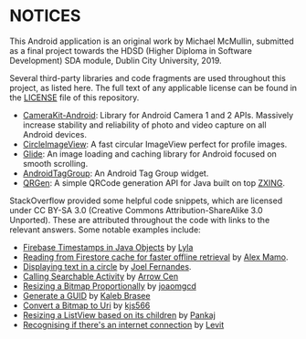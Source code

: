 # NOTICES
This Android application is an original work by Michael McMullin, submitted as a final project towards the HDSD (Higher Diploma
in Software Development) SDA module, Dublin City University, 2019.

Several third-party libraries and code fragments are used throughout this project, as listed here. The full text of any applicable
license can be found in the [LICENSE](https://github.com/mcmullm2-dcu/assign5/blob/master/LICENSE) file of this repository.

* [CameraKit-Android](https://github.com/CameraKit/camerakit-android): Library for Android Camera 1 and 2 APIs. Massively increase
stability and reliability of photo and video capture on all Android devices.
* [CircleImageView](https://github.com/hdodenhof/CircleImageView): A fast circular ImageView perfect for profile images.
* [Glide](https://github.com/bumptech/glide): An image loading and caching library for Android focused on smooth scrolling.
* [AndroidTagGroup](https://github.com/2dxgujun/AndroidTagGroup): An Android Tag Group widget.
* [QRGen](https://github.com/kenglxn/QRGen): A simple QRCode generation API for Java built on top [ZXING](https://github.com/zxing/zxing).

StackOverflow provided some helpful code snippets, which are licensed under CC BY-SA 3.0 (Creative Commons Attribution-ShareAlike 3.0 Unported). These are attributed throughout the code with links to the relevant answers. Some notable examples include:

* [Firebase Timestamps in Java Objects](https://stackoverflow.com/a/33111791/5233918) by [Lyla](https://stackoverflow.com/users/497605/lyla)
* [Reading from Firestore cache for faster offline retrieval](https://stackoverflow.com/a/48807510/5233918) by [Alex Mamo](https://stackoverflow.com/users/5246885/alex-mamo).
* [Displaying text in a circle](https://stackoverflow.com/a/20168311) by [Joel Fernandes](https://stackoverflow.com/users/3025732/joel-fernandes).
* [Calling Searchable Activity](https://stackoverflow.com/a/45536817) by [Arrow Cen](https://stackoverflow.com/users/802372/arrow-cen)
* [Resizing a Bitmap Proportionally](https://stackoverflow.com/a/28367226) by [joaomgcd](https://stackoverflow.com/users/1002963/joaomgcd)
* [Generate a GUID](https://stackoverflow.com/a/2982751) by [Kaleb Brasee](https://stackoverflow.com/users/179233/kaleb-brasee)
* [Convert a Bitmap to Uri](https://stackoverflow.com/a/50924037) by [kjs566](https://stackoverflow.com/users/5479478/kjs566)
* [Resizing a ListView based on its children](https://stackoverflow.com/a/9486390/5233918) by [Pankaj](https://stackoverflow.com/users/1112856/pankaj)
* [Recognising if there's an internet connection](https://stackoverflow.com/a/27312494/5233918) by [Levit](https://stackoverflow.com/users/1680919/levit)
